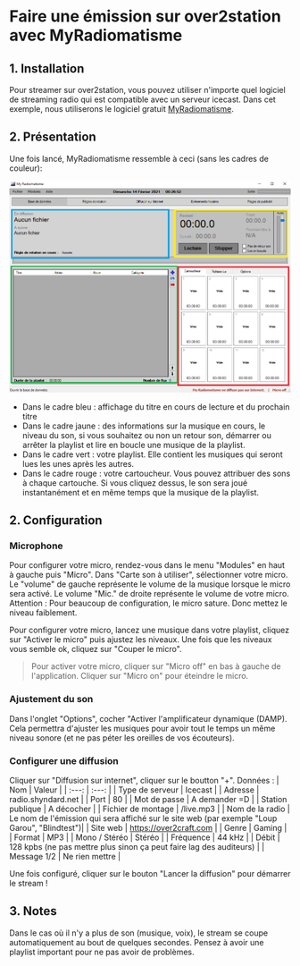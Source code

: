 # Faire une émission sur over2station avec MyRadiomatisme

## 1. Installation

Pour streamer sur over2station, vous pouvez utiliser n'importe quel logiciel de streaming radio qui est compatible avec un serveur icecast. Dans cet exemple, nous utiliserons le logiciel gratuit [MyRadiomatisme](http://www.myradiomatisme.fr/).

## 2. Présentation

Une fois lancé, MyRadiomatisme ressemble à ceci (sans les cadres de couleur):

![Demo Animation](/image/myradiomatisme.PNG)

- Dans le cadre bleu : affichage du titre en cours de lecture et du prochain titre
- Dans le cadre jaune : des informations sur la musique en cours, le niveau du son, si vous souhaitez ou non un retour son, démarrer ou arrêter la playlist et lire en boucle une musique de la playlist.
- Dans le cadre vert : votre playlist. Elle contient les musiques qui seront lues les unes après les autres.
- Dans le cadre rouge : votre cartoucheur. Vous pouvez attribuer des sons à chaque cartouche. Si vous cliquez dessus, le son sera joué instantanément et en même temps que la musique de la playlist.

## 2. Configuration

### Microphone

Pour configurer votre micro, rendez-vous dans le menu "Modules" en haut à gauche puis "Micro".
Dans "Carte son à utiliser", sélectionner votre micro.
Le "volume" de gauche représente le volume de la musique lorsque le micro sera activé.
Le volume "Mic." de droite représente le volume de votre micro. Attention : Pour beaucoup de configuration, le micro sature. Donc mettez le niveau faiblement.

Pour configurer votre micro, lancez une musique dans votre playlist, cliquez sur "Activer le micro" puis ajustez les niveaux. Une fois que les niveaux vous semble ok, cliquez sur "Couper le micro".

> Pour activer votre micro, cliquer sur "Micro off" en bas à gauche de l'application. Cliquer sur "Micro on" pour éteindre le micro.

### Ajustement du son

Dans l'onglet "Options", cocher "Activer l'amplificateur dynamique (DAMP). Cela permettra d'ajuster les musiques pour avoir tout le temps un même niveau sonore (et ne pas péter les oreilles de vos écouteurs).

### Configurer une diffusion

Cliquer sur "Diffusion sur internet", cliquer sur le boutton "+". Données :
| Nom | Valeur |
| :---: | :---: |
| Type de serveur | Icecast |
| Adresse | radio.shyndard.net |
| Port | 80 |
| Mot de passe | A demander =D |
| Station publique | A décocher |
| Fichier de montage | /live.mp3 |
| Nom de la radio | Le nom de l'émission qui sera affiché sur le site web (par exemple "Loup Garou", "Blindtest")|
| Site web | https://over2craft.com |
| Genre | Gaming |
| Format | MP3 |
| Mono / Stéréo | Stéréo |
| Fréquence | 44 kHz |
| Débit | 128 kpbs (ne pas mettre plus sinon ça peut faire lag des auditeurs) |
| Message 1/2 | Ne rien mettre |

Une fois configuré, cliquer sur le bouton "Lancer la diffusion" pour démarrer le stream !

## 3. Notes

Dans le cas où il n'y a plus de son (musique, voix), le stream se coupe automatiquement au bout de quelques secondes. Pensez à avoir une playlist important pour ne pas avoir de problèmes.